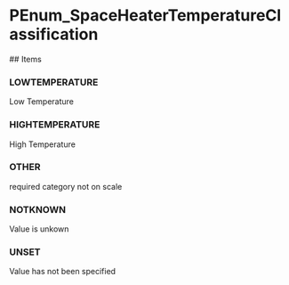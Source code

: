 # PEnum_SpaceHeaterTemperatureClassification

<!-- end of definition -->## Items

### LOWTEMPERATURE
Low Temperature

### HIGHTEMPERATURE
High Temperature

### OTHER
required category not on scale

### NOTKNOWN
Value is unkown

### UNSET
Value has not been specified
